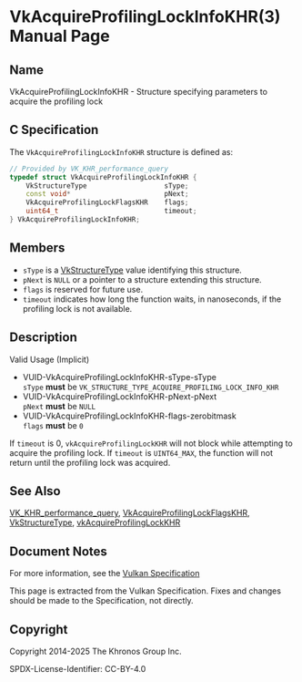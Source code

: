 # VkAcquireProfilingLockInfoKHR(3) Manual Page

## Name

VkAcquireProfilingLockInfoKHR - Structure specifying parameters to acquire the profiling lock



## [](#_c_specification)C Specification

The `VkAcquireProfilingLockInfoKHR` structure is defined as:

```c++
// Provided by VK_KHR_performance_query
typedef struct VkAcquireProfilingLockInfoKHR {
    VkStructureType                   sType;
    const void*                       pNext;
    VkAcquireProfilingLockFlagsKHR    flags;
    uint64_t                          timeout;
} VkAcquireProfilingLockInfoKHR;
```

## [](#_members)Members

- `sType` is a [VkStructureType](https://registry.khronos.org/vulkan/specs/latest/man/html/VkStructureType.html) value identifying this structure.
- `pNext` is `NULL` or a pointer to a structure extending this structure.
- `flags` is reserved for future use.
- `timeout` indicates how long the function waits, in nanoseconds, if the profiling lock is not available.

## [](#_description)Description

Valid Usage (Implicit)

- [](#VUID-VkAcquireProfilingLockInfoKHR-sType-sType)VUID-VkAcquireProfilingLockInfoKHR-sType-sType  
  `sType` **must** be `VK_STRUCTURE_TYPE_ACQUIRE_PROFILING_LOCK_INFO_KHR`
- [](#VUID-VkAcquireProfilingLockInfoKHR-pNext-pNext)VUID-VkAcquireProfilingLockInfoKHR-pNext-pNext  
  `pNext` **must** be `NULL`
- [](#VUID-VkAcquireProfilingLockInfoKHR-flags-zerobitmask)VUID-VkAcquireProfilingLockInfoKHR-flags-zerobitmask  
  `flags` **must** be `0`

If `timeout` is 0, `vkAcquireProfilingLockKHR` will not block while attempting to acquire the profiling lock. If `timeout` is `UINT64_MAX`, the function will not return until the profiling lock was acquired.

## [](#_see_also)See Also

[VK\_KHR\_performance\_query](https://registry.khronos.org/vulkan/specs/latest/man/html/VK_KHR_performance_query.html), [VkAcquireProfilingLockFlagsKHR](https://registry.khronos.org/vulkan/specs/latest/man/html/VkAcquireProfilingLockFlagsKHR.html), [VkStructureType](https://registry.khronos.org/vulkan/specs/latest/man/html/VkStructureType.html), [vkAcquireProfilingLockKHR](https://registry.khronos.org/vulkan/specs/latest/man/html/vkAcquireProfilingLockKHR.html)

## [](#_document_notes)Document Notes

For more information, see the [Vulkan Specification](https://registry.khronos.org/vulkan/specs/latest/html/vkspec.html#VkAcquireProfilingLockInfoKHR)

This page is extracted from the Vulkan Specification. Fixes and changes should be made to the Specification, not directly.

## [](#_copyright)Copyright

Copyright 2014-2025 The Khronos Group Inc.

SPDX-License-Identifier: CC-BY-4.0